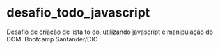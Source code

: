 # desafio_todo_javascript
 Desafio de criação de lista to do, utilizando javascript e manipulação do DOM.  Bootcamp Santander/DIO
